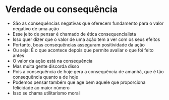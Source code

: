 # Verdade ou consequência

- São as consequências negativas que oferecem fundamento para o valor negativo de uma ação
- Esse jeito de pensar é chamado de ética consequencialista
- Isso quer dizer que o valor de uma ação tem a ver com os seus efeitos
- Portanto, boas consequências asseguram positividade da ação
- Ou seja: É o que acontece depois que permite avaliar o que foi feito antes
- O valor da ação está na consequência
- Mas muita gente discorda disso
- Pois a consequência de hoje gera a consequência de amanhã, que é tão consequência quanto a de hoje
- Podemos pensar também que age bem aquele que proporciona felicidade ao maior número
- Isso se chama utilitarismo moral